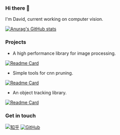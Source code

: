 ### Hi there 👋

I'm David, current working on computer vision.

[![Anurag's GitHub stats](https://github-readme-stats.vercel.app/api?username=dasudarunner&show_icons=true&theme=dark&hide=contribs)](https://github.com/DasudaRunner)

### Projects
- A high performance library for image processing.

[![Readme Card](https://github-readme-stats.vercel.app/api/pin/?username=dasudarunner&repo=DeltaCV&show_owner=true)](https://github.com/DasudaRunner/DeltaCV)

- Simple tools for cnn pruning.

[![Readme Card](https://github-readme-stats.vercel.app/api/pin/?username=dasudarunner&repo=SimplePruning&show_owner=true)](https://github.com/DasudaRunner/SimplePruning)

- An object tracking library.

[![Readme Card](https://github-readme-stats.vercel.app/api/pin/?username=dasudarunner&repo=Object-Tracking&show_owner=true)](https://github.com/DasudaRunner/Object-Tracking)

### Get in touch

[![知乎](https://img.shields.io/badge/知乎-white?logo=zhihu)](https://www.zhihu.com/people/dasuda)
[![GitHub](https://img.shields.io/badge/GitHub-grey?logo=github)](https://github.com/DasudaRunner)
